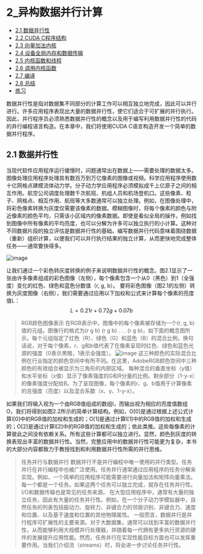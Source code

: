 # 2_异构数据并行计算

* [2.1 数据并行性](https://github.com/tunglinwood/CUDA/blob/main/2_%E5%BC%82%E6%9E%84%E6%95%B0%E6%8D%AE%E5%B9%B6%E8%A1%8C%E8%AE%A1%E7%AE%97.md#21-%E6%95%B0%E6%8D%AE%E5%B9%B6%E8%A1%8C%E6%80%A7)
* [2.2 CUDA C程序结构]()
* [2.3 向量加法内核]()
* [2.4 设备全局内存和数据传输]()
* [2.5 内核函数和线程]()
* [2.6 调用内核函数]()
* [2.7 编译]()
* [2.8 总结]()
* [练习]()

数据并行性是指对数据集不同部分的计算工作可以相互独立地完成，因此可以并行进行。许多应用程序表现出大量的数据并行性，使它们适合于可扩展的并行执行。因此，并行程序员必须熟悉数据并行性的概念以及用于编写利用数据并行性的代码的并行编程语言构造。在本章中，我们将使用CUDA C语言构造开发一个简单的数据并行程序。

## 2.1 数据并行性
当现代软件应用程序运行缓慢时，问题通常出在数据上——需要处理的数据太多。图像处理应用程序处理具有数百万到万亿像素的图像或视频。科学应用程序使用数十亿网格点建模流体动力学。分子动力学应用程序必须模拟成千上亿原子之间的相互作用。航空公司调度处理数千次航班、机组人员和机场登机口。这些像素、粒子、网格点、相互作用、航班等大多数通常可以独立处理。例如，在图像处理中，将彩色像素转换为灰度仅需要该像素的数据。模糊图像时，将每个像素的颜色与附近像素的颜色平均，只需该小区域内的像素数据。即使是看似全局的操作，例如找到图像中所有像素的平均亮度，也可以分解为许多可以独立执行的小计算。这种对不同数据片段的独立评估是数据并行性的基础。编写数据并行代码意味着围绕数据（重新）组织计算，以便我们可以并行执行结果的独立计算，从而更快地完成整体任务——通常要快得多。

![image](https://github.com/user-attachments/assets/d49864d9-1a50-4d0f-9d8a-e44e33c07d55)

让我们通过一个彩色转灰度转换的例子来说明数据并行性的概念。图2.1显示了一张由许多像素组成的彩色图像（左侧），每个像素包含一个从0（黑色）到1（全强度）变化的红色、绿色和蓝色分数值（r, g, b）。
要将彩色图像（图2.1的左侧）转换为灰度图像（右侧），我们需要通过应用以下加权和公式来计算每个像素的亮度值L：
$$ L = 0.21r + 0.72g + 0.07b $$

> RGB颜色图像表示
  在RGB表示中，图像中的每个像素被存储为一个(r, g, b)值的元组。图像行的格式为(r g b) (r g b) . . . (r g b)，如下面的概念图所示。每个元组指定了红色（R）、绿色（G）和蓝色（B）的混合比例。换句话说，对于每个像素，r、g和b值代表了在像素呈现时红色、绿色和蓝色光源的强度（0表示黑暗，1表示全强度）。
> ![image](https://github.com/user-attachments/assets/47c6ad49-4007-45a9-9083-1fe5a27f68e1)
> 这三种颜色的实际混合比例在行业指定的颜色空间中有所不同。在这里，AdobeRGB颜色空间中三种颜色的有效组合被显示为三角形的内部区域。
  每种混合的垂直坐标（y值）和水平坐标（x值）显示了像素强度的G和R分量的比例。剩余部分（1-y-x）的像素强度分配给B。为了呈现图像，每个像素的r、g、b值用于计算像素的总强度（亮度）以及混合系数（x、y、1-y-x）。

如果我们将输入视为一个由RGB值组成的数组I，而输出视为相应的亮度值数组O，我们将得到如图2.2所示的简单计算结构。例如，O[0]是通过根据上述公式计算I[0]中的RGB值的加权和生成的；O[1]是通过计算I[1]中的RGB值的加权和生成的；O[2]是通过计算I[2]中的RGB值的加权和生成的；依此类推。这些每像素的计算彼此之间没有依赖关系。所有这些计算都可以独立进行。显然，颜色到灰度的转换表现出丰富的数据并行性。当然，完整应用中的数据并行性可能更为复杂，本书的大部分内容都致力于教授找到和利用数据并行性所需的并行思维。

> 任务并行与数据并行
数据并行不是并行编程中唯一使用的并行类型。任务并行在并行编程中也被广泛使用。任务并行通常通过应用程序的任务分解来实现。例如，一个简单的应用程序可能需要进行向量加法和矩阵向量乘法。每一个都是一个任务。如果这两个任务可以独立完成，就存在任务并行性。I/O和数据传输也是常见的任务来源。
在大型应用程序中，通常有大量的独立任务，因此有大量的任务并行性。例如，在一个分子动力学模拟器中，自然任务的列表包括振动力、旋转力、非键合力的邻居识别、非键合力、速度和位置、以及基于速度和位置的其他物理属性。
一般而言，数据并行是并行程序可扩展性的主要来源。对于大数据集，通常可以找到丰富的数据并行性，从而能够利用大规模并行处理器，并随着每一代拥有更多执行资源的硬件的发展提升应用性能。然而，任务并行在实现性能目标方面也可以发挥重要作用。当我们介绍流（streams）时，将会进一步讨论任务并行性。
